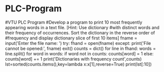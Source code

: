 # PLC-Program
#VTU PLC Program
#Develop a program to print 10 most frequently appearing words in a text file. [Hint: Use dictionary
#with distinct words and their frequency of occurrences. Sort the dictionary in the reverse order of
#frequency and display dictionary slice of first 10 items]
fname = input('Enter the file name: ')
try:
    fhand = open(fname)
except:
    print('File cannot be opened:', fname)
    exit()
counts = dict()
for line in fhand:
    words = line.split()
    for word in words:
        if word not in counts:
            counts[word] = 1
        else:
            counts[word] += 1
print('Dictionaries with frequency count',counts)
lst=sorted(counts.items(),key=lambda x:x[1],reverse=True)
print(lst[:10])
